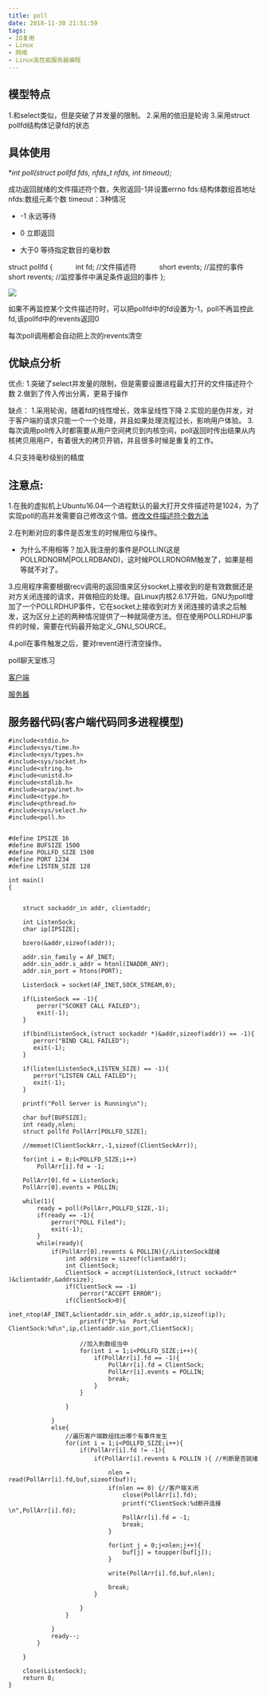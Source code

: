 ```yaml
---
title: poll
date: 2018-11-30 21:51:59
tags: 
- IO复用
- Linux
- 网络
- Linux高性能服务器编程
---
```


## 模型特点

1.和select类似，但是突破了并发量的限制。
2.采用的依旧是轮询
3.采用struct pollfd结构体记录fd的状态

<!-- more -->

## 具体使用

**int poll(struct pollfd *fds, nfds_t nfds, int timeout);**

成功返回就绪的文件描述符个数，失败返回-1并设置errno
fds:结构体数组首地址
nfds:数组元素个数
timeout：3种情况

- -1 永远等待

- 0     立即返回
- 大于0  等待指定数目的毫秒数

struct pollfd {
​　　　int fd;  //文件描述符
​　　　short events; //监控的事件
​　　　short revents; //监控事件中满足条件返回的事件
};

![](/pic/poll事件表.png)

如果不再监控某个文件描述符时，可以把pollfd中的fd设置为-1，poll不再监控此fd,该pollfd中的revents返回0

每次poll调用都会自动把上次的revents清空

## 优缺点分析

优点:
1.突破了select并发量的限制，但是需要设置进程最大打开的文件描述符个数
2.做到了传入传出分离，更易于操作

缺点：
1.采用轮询，随着fd的线性增长，效率呈线性下降
2.实现的是伪并发，对于客户端的请求只能一个一个处理，并且如果处理流程过长，影响用户体验。
3.每次调用poll传入时都需要从用户空间拷贝到内核空间，poll返回时传出结果从内核拷贝用用户，有着很大的拷贝开销，并且很多时候是重复的工作。

4.只支持毫秒级别的精度

## 注意点:

1.在我的虚拟机上Ubuntu16.04一个进程默认的最大打开文件描述符是1024，为了实现poll的高并发需要自己修改这个值。[修改文件描述符个数方法](https://blog.csdn.net/hellozpc/article/details/47952867)

2.在判断对应的事件是否发生的时候用位与操作。

- 为什么不用相等？加入我注册的事件是POLLIN(这是POLLRDNORM|POLLRDBAND)，这时候POLLRDNORM触发了，如果是相等就不对了。

3.应用程序需要根据recv调用的返回值来区分socket上接收到的是有效数据还是对方关闭连接的请求，并做相应的处理。自Linux内核2.6.17开始，GNU为poll增加了一个POLLRDHUP事件，它在socket上接收到对方关闭连接的请求之后触发，这为区分上述的两种情况提供了一种就简便方法。但在使用POLLRDHUP事件的时候，需要在代码最开始定义_GNU_SOURCE。

4.poll在事件触发之后，要对revent进行清空操作。

poll聊天室练习

[客户端](https://github.com/oldbuffalo/High-performance-Linux-Server-Programming/blob/master/9_chapter/chat_client.cpp)

[服务器](https://github.com/oldbuffalo/High-performance-Linux-Server-Programming/blob/master/9_chapter/chat_server.cpp)

## 服务器代码(客户端代码同多进程模型)

```
#include<stdio.h>
#include<sys/time.h>
#include<sys/types.h>
#include<sys/socket.h>
#include<string.h>
#include<unistd.h>
#include<stdlib.h>
#include<arpa/inet.h>
#include<ctype.h>
#include<pthread.h>
#include<sys/select.h>
#include<poll.h>


#define IPSIZE 16
#define BUFSIZE 1500
#define POLLFD_SIZE 1500
#define PORT 1234
#define LISTEN_SIZE 128

int main()
{   


	struct sockaddr_in addr, clientaddr;

	int ListenSock;
	char ip[IPSIZE];

	bzero(&addr,sizeof(addr));

	addr.sin_family = AF_INET;
	addr.sin_addr.s_addr = htonl(INADDR_ANY);
	addr.sin_port = htons(PORT);

	ListenSock = socket(AF_INET,SOCK_STREAM,0);

	if(ListenSock == -1){
		perror("SCOKET CALL FAILED");
		exit(-1);
	}

	if(bind(ListenSock,(struct sockaddr *)&addr,sizeof(addr)) == -1){
	   perror("BIND CALL FAILED");
	   exit(-1);
	}

	if(listen(ListenSock,LISTEN_SIZE) == -1){
       perror("LISTEN CALL FAILED");
	   exit(-1);
	}

	printf("Poll Server is Running\n");

	char buf[BUFSIZE];
	int ready,nlen;
	struct pollfd PollArr[POLLFD_SIZE];

	//memset(ClientSockArr,-1,sizeof(ClientSockArr));

	for(int i = 0;i<POLLFD_SIZE;i++)
		PollArr[i].fd = -1;	
	
	PollArr[0].fd = ListenSock;
	PollArr[0].events = POLLIN;

	while(1){
		ready = poll(PollArr,POLLFD_SIZE,-1);
		if(ready == -1){
			perror("POLL Filed");
			exit(-1);
		}
		while(ready){
			if(PollArr[0].revents & POLLIN){//ListenSock就绪
				int addrsize = sizeof(clientaddr);
				int ClientSock;
				ClientSock = accept(ListenSock,(struct sockaddr* )&clientaddr,&addrsize);
				if(ClientSock == -1)
					perror("ACCEPT ERROR");
				if(ClientSock>0){
					inet_ntop(AF_INET,&clientaddr.sin_addr.s_addr,ip,sizeof(ip));
					printf("IP:%s  Port:%d ClientSock:%d\n",ip,clientaddr.sin_port,ClientSock);

					//加入到数组当中
					for(int i = 1;i<POLLFD_SIZE;i++){
						if(PollArr[i].fd == -1){
							PollArr[i].fd = ClientSock;
							PollArr[i].events = POLLIN;
							break;
						}
					}

				}

			}
			else{
				//遍历客户端数组找出哪个有事件发生
				for(int i = 1;i<POLLFD_SIZE;i++){
					if(PollArr[i].fd != -1){
						if(PollArr[i].revents & POLLIN ){ //判断是否就绪

							nlen = read(PollArr[i].fd,buf,sizeof(buf));
							if(nlen == 0) {//客户端关闭
								close(PollArr[i].fd);
								printf("ClientSock:%d断开连接\n",PollArr[i].fd);
								PollArr[i].fd = -1;
								break;
							}

							for(int j = 0;j<nlen;j++){
								buf[j] = toupper(buf[j]);
							}

							write(PollArr[i].fd,buf,nlen);
							
							break;
						}

					}
				}

			}
			ready--;
		}

	}

	close(ListenSock);
	return 0;
}	
```

